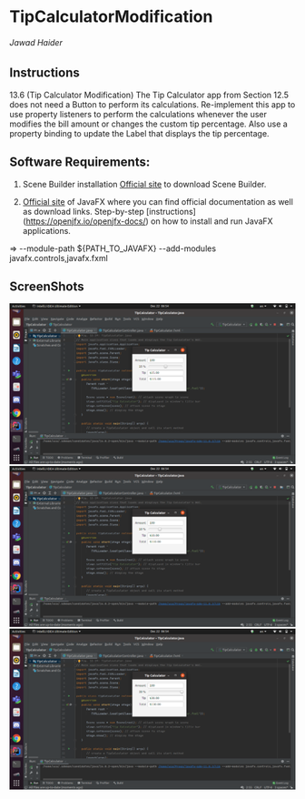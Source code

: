 # TipCalculatorModification
###### Jawad Haider
## Instructions

13.6 (Tip Calculator Modification) The Tip Calculator app from Section 12.5 does not need a Button to perform its calculations.
Re-implement this app to use property listeners to perform the calculations whenever the user modifies the bill amount or changes the custom tip percentage.
Also use a property binding to update the Label that displays the tip percentage.

## Software Requirements:
1. Scene Builder installation
[Official site](https://gluonhq.com/products/scene-builder/) to download Scene Builder.

2. [Official site](https://openjfx.io/) of JavaFX where you can find official documentation as well as download links.
Step-by-step [instructions] (https://openjfx.io/openjfx-docs/) on how to install and run JavaFX applications.

=> --module-path ${PATH_TO_JAVAFX} --add-modules javafx.controls,javafx.fxml

## ScreenShots

![](img/Screenshot%20from%202020-12-22%2006-54-24.png)
![](img/Screenshot%20from%202020-12-22%2006-54-29.png)
![](img/Screenshot%20from%202020-12-22%2006-54-34.png)



